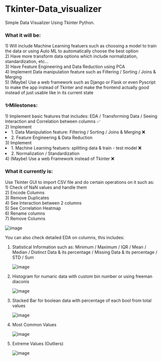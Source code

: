 # Tkinter-Data_visualizer
Simple Data Visualizer Using Tkinter Python.

<h3> What it will be: </h3>
  1) Will include Machine Learning featuers such as choosing a model to train the data or using Auto ML to auitomatically choose the best option <br>
  2) Have more transform data options which include normalization, standardization, etc... <br>
  3) Have Feature Engineering and Data Reduction using PCA <br>
  4) Implement Data manipulation feature such as Filtering / Sorting / Joins & Merging <br>
  5) (Maybe) Use a web framework such as Django or Flask or even Pyscript to make the app instead of Tkinter and make the frontend actually good instead of just usable like in its current state <br>

<h3> ✨Milestones: </h3>
  1) Implement basic features that includes: EDA / Transforming Data / Seeing Interaction and Correlation between columns ✅ <br>
  2) Implement <li> 1. Data Manipulation feature: Filtering / Sorting / Joins & Merging ❌ <br>
               <li> 2. Feature Engineering & Data Reduction <br>
  3) Implement <li> 1. Machine Learning featuers: splitting data & train - test model ❌ <br>
               <li> 2. Normalization / Standardization <br>
  4) (Maybe) Use a web Framework instead of Tkinter ❌ <br>

<h3> What it currently is: </h3>
Use Tkinter GUI to import CSV file and do certain operations on it such as: <br>
  1) Check of NaN values and handle them <br>
  2) Encode Columns <br>
  3) Remove Duplicates <br>
  4) See Interaction between 2 columns <br>
  5) See Correlation Heatmap <br>
  6) Rename columns <br>
  7) Remove Columns <br>
  
![image](https://github.com/Gallillio/Tkinter-Data_visualizer/assets/117813417/91bec91f-cafe-49e7-b86b-bca3e8e81a86)


You can also check detailed EDA on columns, this includes:
  1) Statistical Information such as: Minimum / Maximum / IQR / Mean / Median / Distinct Data & its percentage / Missing Data & its percentage / STD / Sum
     
     ![image](https://github.com/Gallillio/Tkinter-Data_visualizer/assets/117813417/519120a1-8b8d-40ae-8dd9-6ac8b3434cc1)

  
  3) Histogram for numaric data with custom bin number or using freeman diaconis

     ![image](https://github.com/Gallillio/Tkinter-Data_visualizer/assets/117813417/0d6dc9a4-a636-46c9-8a2e-89f5c7bf691e)

  4) Stacked Bar for boolean data with percentage of each bool from total values
     
     ![image](https://github.com/Gallillio/Tkinter-Data_visualizer/assets/117813417/95b0ce9f-7e5a-42aa-8d68-10c84f0666e6)
  
  6) Most Common Values
     
     ![image](https://github.com/Gallillio/Tkinter-Data_visualizer/assets/117813417/c763c65b-4e53-440e-a55f-01713fe6bf6b)


  8) Extreme Values (Outliers)
     
     ![image](https://github.com/Gallillio/Tkinter-Data_visualizer/assets/117813417/cfbf092d-9e64-4d04-b891-543c3d7baaa5)

